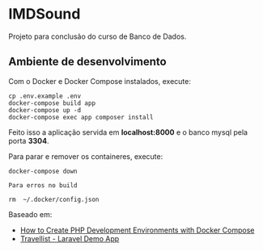 # IMDSound

Projeto para conclusão do curso de Banco de Dados.

## Ambiente de desenvolvimento

Com o Docker e Docker Compose instalados, execute:

```
cp .env.example .env
docker-compose build app
docker-compose up -d
docker-compose exec app composer install
```

Feito isso a aplicação servida em **localhost:8000** e o banco mysql pela porta **3304**.

Para parar e remover os containeres, execute:
```
docker-compose down
```


````
Para erros no build

rm  ~/.docker/config.json
````

Baseado em:

- [How to Create PHP Development Environments with Docker Compose](https://www.youtube.com/watch?v=l0jb-N5H52A)
- [Travellist - Laravel Demo App](https://github.com/do-community/travellist-laravel-demo)

